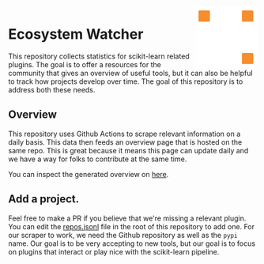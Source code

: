 <img src="/images/probabl.png" width="125" height="125" align="right" />

# Ecosystem Watcher

This repository collects statistics for scikit-learn related plugins. The goal is to offer a resources for the community 
that gives an overview of useful tools, but it can also be helpful to track how projects develop over time. The goal of
this repository is to address both these needs. 

## Overview

This repository uses Github Actions to scrape relevant information on a daily basis. This data then
feeds an overview page that is hosted on the same repo. This is great because it means this page can
update daily and we have a way for folks to contribute at the same time. 

You can inspect the generated overview on [here](https://probabl-ai.github.io/ecosystem-watcher/).

## Add a project.

Feel free to make a PR if you believe that we're missing a relevant plugin. You can edit the
[repos.jsonl](https://github.com/probabl-ai/ecosystem-watcher/blob/main/repos.jsonl) file in
the root of this repository to add one. For our scraper to work, we need the Github repository
as well as the `pypi` name. Our goal is to be very accepting to new tools, but our goal
is to focus on plugins that interact or play nice with the scikit-learn pipeline.

